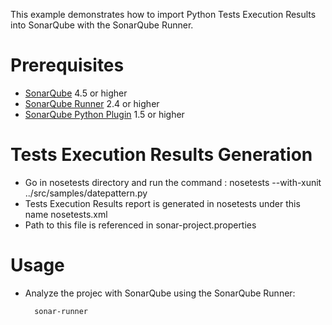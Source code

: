 This example demonstrates how to import Python Tests Execution Results into SonarQube with the SonarQube Runner.

Prerequisites
=============
* [SonarQube](http://www.sonarsource.org/downloads/) 4.5 or higher
* [SonarQube Runner](http://docs.codehaus.org/x/N4KxDQ) 2.4 or higher
* [SonarQube Python Plugin](http://docs.codehaus.org/display/SONAR/Python+Plugin) 1.5 or higher

Tests Execution Results Generation
==================================
* Go in nosetests directory and run the command : nosetests --with-xunit ../src/samples/datepattern.py
* Tests Execution Results report is generated in nosetests under this name nosetests.xml
* Path to this file is referenced in sonar-project.properties

Usage
=====
* Analyze the projec with SonarQube using the SonarQube Runner:

        sonar-runner
